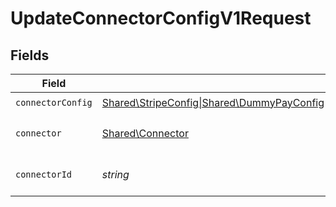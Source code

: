 # UpdateConnectorConfigV1Request


## Fields

| Field                                                                                                                                                                                                                                                                                   | Type                                                                                                                                                                                                                                                                                    | Required                                                                                                                                                                                                                                                                                | Description                                                                                                                                                                                                                                                                             | Example                                                                                                                                                                                                                                                                                 |
| --------------------------------------------------------------------------------------------------------------------------------------------------------------------------------------------------------------------------------------------------------------------------------------- | --------------------------------------------------------------------------------------------------------------------------------------------------------------------------------------------------------------------------------------------------------------------------------------- | --------------------------------------------------------------------------------------------------------------------------------------------------------------------------------------------------------------------------------------------------------------------------------------- | --------------------------------------------------------------------------------------------------------------------------------------------------------------------------------------------------------------------------------------------------------------------------------------- | --------------------------------------------------------------------------------------------------------------------------------------------------------------------------------------------------------------------------------------------------------------------------------------- |
| `connectorConfig`                                                                                                                                                                                                                                                                       | [Shared\StripeConfig\|Shared\DummyPayConfig\|Shared\WiseConfig\|Shared\ModulrConfig\|Shared\CurrencyCloudConfig\|Shared\BankingCircleConfig\|Shared\MangoPayConfig\|Shared\MoneycorpConfig\|Shared\AtlarConfig\|Shared\AdyenConfig\|Shared\GenericConfig](../../Models/Shared/ConnectorConfig.md) | :heavy_check_mark:                                                                                                                                                                                                                                                                      | N/A                                                                                                                                                                                                                                                                                     |                                                                                                                                                                                                                                                                                         |
| `connector`                                                                                                                                                                                                                                                                             | [Shared\Connector](../../Models/Shared/Connector.md)                                                                                                                                                                                                                                    | :heavy_check_mark:                                                                                                                                                                                                                                                                      | The name of the connector.                                                                                                                                                                                                                                                              |                                                                                                                                                                                                                                                                                         |
| `connectorId`                                                                                                                                                                                                                                                                           | *string*                                                                                                                                                                                                                                                                                | :heavy_check_mark:                                                                                                                                                                                                                                                                      | The connector ID.                                                                                                                                                                                                                                                                       | XXX                                                                                                                                                                                                                                                                                     |